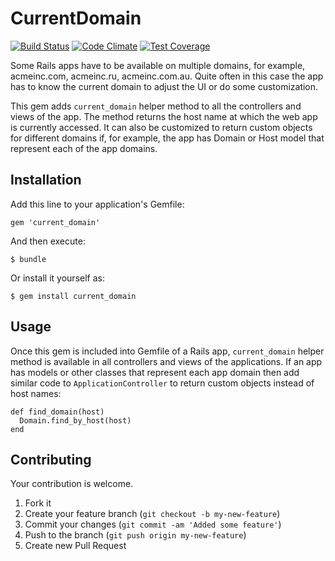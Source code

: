 # CurrentDomain

[![Build Status](https://travis-ci.org/andrewgr/current_domain.png)](https://travis-ci.org/andrewgr/current_domain)
[![Code Climate](https://codeclimate.com/github/andrewgr/current_domain/badges/gpa.svg)](https://codeclimate.com/github/andrewgr/current_domain)
[![Test Coverage](https://codeclimate.com/github/andrewgr/current_domain/badges/coverage.svg)](https://codeclimate.com/github/andrewgr/current_domain/coverage)

Some Rails apps have to be available on multiple domains, for example, acmeinc.com, acmeinc.ru, acmeinc.com.au. Quite often in this case the app has to know the current domain to adjust the UI or do some customization.

This gem adds `current_domain` helper method to all the controllers and views of the app. The method returns the host name at which the web app is currently accessed. It can also be customized to return custom objects for different domains if, for example, the app has Domain or Host model that represent each of the app domains.

## Installation

Add this line to your application's Gemfile:

    gem 'current_domain'

And then execute:

    $ bundle

Or install it yourself as:

    $ gem install current_domain

## Usage

Once this gem is included into Gemfile of a Rails app, `current_domain` helper method is available in all controllers and views of the applications. If an app has models or other classes that represent each app domain then add similar code to `ApplicationController` to return custom objects instead of host names:

    def find_domain(host)
      Domain.find_by_host(host)
    end

## Contributing

Your contribution is welcome.

1. Fork it
2. Create your feature branch (`git checkout -b my-new-feature`)
3. Commit your changes (`git commit -am 'Added some feature'`)
4. Push to the branch (`git push origin my-new-feature`)
5. Create new Pull Request
